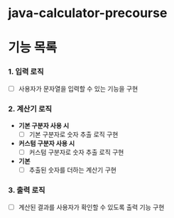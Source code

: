 # java-calculator-precourse

# 기능 목록

### 1. 입력 로직
- [ ] 사용자가 문자열을 입력할 수 있는 기능을 구현

### 2. 계산기 로직
- **기본 구분자 사용 시**
    - [ ] 기본 구분자로 숫자 추출 로직 구현
- **커스텀 구분자 사용 시**
    - [ ] 커스텀 구분자로 숫자 추출 로직 구현
- **기본**
  - [ ] 추출된 숫자를 더하는 계산기 구현

### 3. 출력 로직
- [ ] 계산된 결과를 사용자가 확인할 수 있도록 출력 기능 구현


